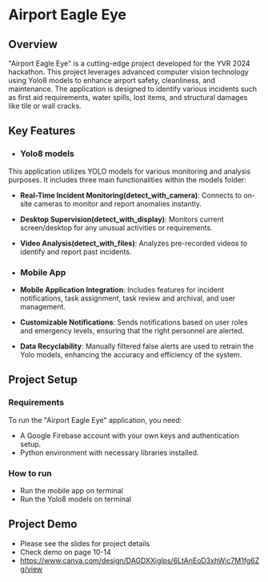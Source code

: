 # Airport Eagle Eye

## Overview
"Airport Eagle Eye" is a cutting-edge project developed for the YVR 2024 hackathon. This project leverages advanced computer vision technology using Yolo8 models to enhance airport safety, cleanliness, and maintenance. The application is designed to identify various incidents such as first aid requirements, water spills, lost items, and structural damages like tile or wall cracks.

## Key Features
- ### Yolo8 models
This application utilizes YOLO models for various monitoring and analysis purposes. It includes three main functionalities within the models folder:
- **Real-Time Incident Monitoring(detect_with_camera)**: Connects to on-site cameras to monitor and report anomalies instantly.
- **Desktop Supervision(detect_with_display)**: Monitors current screen/desktop for any unusual activities or requirements.
- **Video Analysis(detect_with_files)**: Analyzes pre-recorded videos to identify and report past incidents.

- ### Mobile App
- **Mobile Application Integration**: Includes features for incident notifications, task assignment, task review and archival, and user management.
- **Customizable Notifications**: Sends notifications based on user roles and emergency levels, ensuring that the right personnel are alerted.
- **Data Recyclability**: Manually filtered false alerts are used to retrain the Yolo models, enhancing the accuracy and efficiency of the system.

## Project Setup

### Requirements
To run the "Airport Eagle Eye" application, you need:
- A Google Firebase account with your own keys and authentication setup.
- Python environment with necessary libraries installed.

### How to run
- Run the mobile app on terminal
- Run the Yolo8 models on terminal

## Project Demo
- Please see the slides for project details
- Check demo on page 10-14
- https://www.canva.com/design/DAGDXXiglps/6LtAnEoD3xhWic7M1fg6Zg/view
